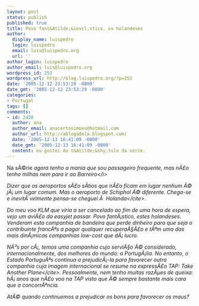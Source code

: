 ```yaml
---
layout: post
status: publish
published: true
title: Povo fant&Atilde;&iexcl;stico, os holandeses
author:
  display_name: luispedro
  login: luispedro
  email: luis@luispedro.org
  url: ''
author_login: luispedro
author_email: luis@luispedro.org
wordpress_id: 253
wordpress_url: http://blog.luispedro.org/?p=253
date: '2005-12-12 23:53:29 -0800'
date_gmt: '2005-12-12 23:53:29 -0800'
categories:
- Portugal
tags: []
comments:
- id: 2420
  author: ana
  author_email: anacertosimoes@hotmail.com
  author_url: http://ablogadela.blogspot.com/
  date: '2005-12-13 16:41:09 -0800'
  date_gmt: '2005-12-13 16:41:09 -0800'
  content: eu gostei do t&Atilde;&shy;tulo da serie.
---
```

<p>Na s&Atilde;&copy;rie <i>agora tenho a mania que sou passageiro frequente, mas n&Atilde;&pound;o tenho milhas nem para ir ao Barreiro<&#47;i></p>
<p>Dizer que os aeroportos s&Atilde;&pound;o s&Atilde;&shy;tios que n&Atilde;&pound;o ficam em lugar nenhum &Atilde;&copy; j&Atilde;&iexcl; um lugar comum. Mas o aeroporto de Schiphol &Atilde;&copy; diferente. Chega-se e inevit&Atilde;&nbsp;velmente pensa-se <cite>cheguei &Atilde;&nbsp; Holanda<&#47;cite>.</p>
<p>Do meu voo KLM que viria a ser cancelado ao fim de uma hora de espera, vejo um avi&Atilde;&pound;o da easyjet passar. Povo fant&Atilde;&iexcl;stico, estes holandeses. Venderam esta companhia de bandeira que perde dinheiro para que seja o contribuinte franc&Atilde;&ordf;s a pagar qualquer recupera&Atilde;&sect;&Atilde;&pound;o e t&Atilde;&ordf;m uma das mais din&Atilde;&iexcl;micas companhias low-cost que d&Atilde;&iexcl; lucro.</p>
<p>N&Atilde;&sup3;s por c&Atilde;&iexcl;, temos uma companhia cujo servi&Atilde;&sect;o &Atilde;&copy; considerado, internacionalmente, dos melhores do mundo: a Portug&Atilde;&iexcl;lia. No entanto, o Estado Portugu&Atilde;&ordf;s continua a prejudic&Atilde;&iexcl;-la para favorecer outra companhia cuja imagem internacional se resume na express&Atilde;&pound;o <cite>TAP: Take Another Plane<&#47;cite>. Pessoalmente, nem tenho muitas raz&Atilde;&micro;es de queixa: h&Atilde;&iexcl; anos que n&Atilde;&pound;o voo na TAP visto que &Atilde;&copy; sempre bastante mais cara que a concorr&Atilde;&ordf;ncia.</p>
<p>At&Atilde;&copy; quando continuemos a prejudicar os bons para favorecer os maus?</p>
